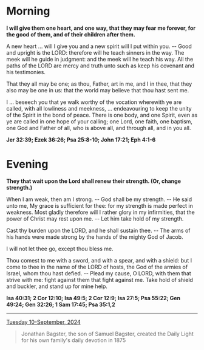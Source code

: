 # Morning

**I will give them one heart, and one way, that they may fear me forever, for the good of them, and of their children after them.**
 
A new heart ... will I give you and a new spirit will I put within you. -- Good and upright is the LORD: therefore will he teach sinners in the way. The meek will he guide in judgment: and the meek will he teach his way. All the paths of the LORD are mercy and truth unto such as keep his covenant and his testimonies.
 
That they all may be one; as thou, Father, art in me, and I in thee, that they also may be one in us: that the world may believe that thou hast sent me.
 
I ... beseech you that ye walk worthy of the vocation wherewith ye are called, with all lowliness and meekness, ... endeavouring to keep the unity of the Spirit in the bond of peace. There is one body, and one Spirit, even as ye are called in one hope of your calling; one Lord, one faith, one baptism, one God and Father of all, who is above all, and through all, and in you all.  

**Jer 32:39; Ezek 36:26; Psa 25:8-10; John 17:21; Eph 4:1-6**

# Evening

**They that wait upon the Lord shall renew their strength. (Or, change strength.)**
 
When I am weak, then am I strong. -- God shall be my strength. -- He said unto me, My grace is sufficient for thee: for my strength is made perfect in weakness. Most gladly therefore will I rather glory in my infirmities, that the power of Christ may rest upon me. -- Let him take hold of my strength.
 
Cast thy burden upon the LORD, and he shall sustain thee. -- The arms of his hands were made strong by the hands of the mighty God of Jacob.
 
I will not let thee go, except thou bless me.
 
Thou comest to me with a sword, and with a spear, and with a shield: but I come to thee in the name of the LORD of hosts, the God of the armies of Israel, whom thou hast defied. -- Plead my cause, O LORD, with them that strive with me: fight against them that fight against me. Take hold of shield and buckler, and stand up for mine help.  

**Isa 40:31; 2 Cor 12:10; Isa 49:5; 2 Cor 12:9; Isa 27:5; Psa 55:22; Gen 49:24; Gen 32:26; 1 Sam 17:45; Psa 35:1,2**

---

[Tuesday 10-September, 2024](https://t.me/s/daily_light)

> Jonathan Bagster, the son of Samuel Bagster, created the Daily Light for his own family's daily devotion in 1875

